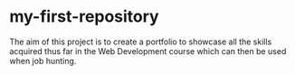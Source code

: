 # my-first-repository 
The aim of this project is to create a portfolio to showcase all the skills acquired thus far in the Web Development course which can then be used when job hunting. 